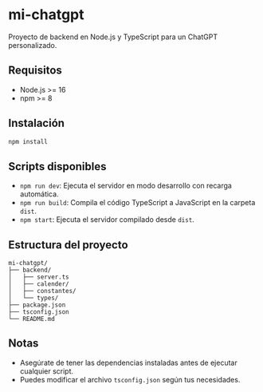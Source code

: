 # mi-chatgpt

Proyecto de backend en Node.js y TypeScript para un ChatGPT personalizado.

## Requisitos

- Node.js >= 16
- npm >= 8

## Instalación

```bash
npm install
```

## Scripts disponibles

- `npm run dev`: Ejecuta el servidor en modo desarrollo con recarga automática.
- `npm run build`: Compila el código TypeScript a JavaScript en la carpeta `dist`.
- `npm start`: Ejecuta el servidor compilado desde `dist`.

## Estructura del proyecto

```
mi-chatgpt/
├── backend/
│   ├── server.ts
│   ├── calender/
│   ├── constantes/
│   └── types/
├── package.json
├── tsconfig.json
└── README.md
```

## Notas<!--  -->

- Asegúrate de tener las dependencias instaladas antes de ejecutar cualquier script.
- Puedes modificar el archivo `tsconfig.json` según tus necesidades.
